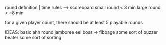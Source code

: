 round definition | time rules --> scoreboard
small round      < 3 min
large round      < ~8 min

for a given player count, there should be at least 5 playable rounds

IDEAS:
basic ahh round
jamboree eel boss -> fibbage
some sort of buzzer beater
some sort of sorting
